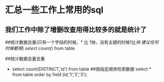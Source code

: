 汇总一些工作上常用的sql
===
我们工作中除了增删改查用得比较多的就是统计了
---
##统计数据总量(只有一个字段的时候，* 比 1快，没有主键的时候1比*快 建议任何时候都用*)
*select count(*) from  table 

##统计数据总量去重
* select count(DISTINCT,'id') from table
##按指定顺序检索数据
select * from table order by field (id,'1','2','3');

